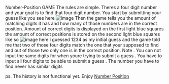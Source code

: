 Number-Position GAME
The rules are simple. Theres a four digit number and your goal is to 
find that four digit number. You start by submitting your guess like 
you see here 
![image](https://user-images.githubusercontent.com/74484536/155718254-0f717f1d-11fa-43bc-83d2-bc87a0e41ece.png)
Then the game tells you the amount of matching digits it has and how 
many of those numbers are in the correct position. Amount of correct 
digits is displayed on the first light blue squares the amount of 
correct positions is stored on the second light blue squares like so
![image](https://user-images.githubusercontent.com/74484536/155718627-d09bf0fb-3e0d-467b-837f-a9f80acb8ca8.png)
here i guessed 1234 as my initial guess and the game told me that two
of those four digits match the one that your supposed to find and out 
of those two only one is in the correct position. 
Note
. You can not input the same digits for when youre trying to submit a 
guess
. You have to input all four digits to be able to submit a guess 
. The number you have to find never has similar digits 

ps. The history is not functional yet.
Enjoy [Number Position](https://bereket6244.github.io/NUMP0V2/)


